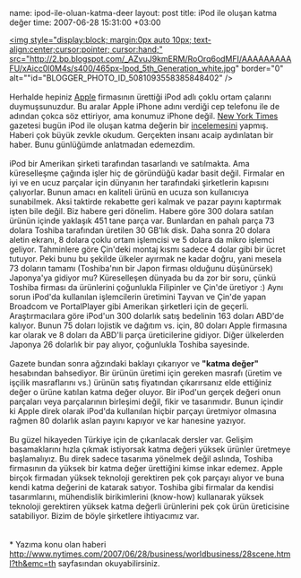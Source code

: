 name: ipod-ile-oluan-katma-deer
layout: post
title: iPod ile oluşan katma değer
time: 2007-06-28 15:31:00 +03:00

<a href="http://2.bp.blogspot.com/_AZvuJ9kmERM/RoOrq6odMFI/AAAAAAAAAFU/xAicc0l0M4s/s1600-h/465px-Ipod_5th_Generation_white.jpg"><img style="display:block; margin:0px auto 10px; text-align:center;cursor:pointer; cursor:hand;" src="http://2.bp.blogspot.com/_AZvuJ9kmERM/RoOrq6odMFI/AAAAAAAAAFU/xAicc0l0M4s/s400/465px-Ipod_5th_Generation_white.jpg" border="0" alt=""id="BLOGGER_PHOTO_ID_5081093558385848402" /></a><br /><br />Herhalde hepiniz <a href="http://en.wikipedia.org/wiki/Apple_Inc.">Apple</a> firmasının ürettiği iPod adlı çoklu ortam çalarını duymuşsunuzdur. Bu aralar Apple iPhone adını verdiği cep telefonu ile de adından çokca söz ettiriyor, ama konumuz iPhone değil. <a href="http://www.nytimes.com/">New York Times</a> gazetesi bugün iPod ile oluşan katma değerin bir <a href="http://www.nytimes.com/2007/06/28/business/worldbusiness/28scene.html?th&emc=th">incelemesini</a> yapmış. Haberi çok büyük zevkle okudum. Gerçekten insanı acaip aydınlatan bir haber. Bunu günlüğümde anlatmadan edemezdim.<br /><br />iPod bir Amerikan şirketi tarafından tasarlandı ve satılmakta. Ama küreselleşme çağında işler hiç de göründüğü kadar basit değil. Firmalar en iyi ve en ucuz parçalar için dünyanın her tarafındaki şirketlerin kapısını çalıyorlar. Bunun amacı en kaliteli ürünü en ucuza son kullanıcıya sunabilmek. Aksi taktirde rekabette geri kalmak ve pazar payını kaptırmak işten bile değil. Biz habere geri dönelim. Habere göre 300 dolara satılan ürünün içinde yaklaşık 451 tane parça var. Bunlardan en pahalı parça 73 dolara Toshiba tarafından üretilen 30 GB'lık disk. Daha sonra 20 dolara aletin ekranı, 8 dolara çoklu ortam işlemcisi ve 5 dolara da mikro işlemci geliyor. Tahminlere göre Çin'deki montaj kısmı sadece 4 dolar gibi bir ücret tutuyor. Peki bunu bu şekilde ülkeler ayırmak ne kadar doğru, yani mesela 73 doların tamamı (Toshiba'nın bir Japon firması olduğunu düşünürsek) Japonya'ya gidiyor mu? Küreselleşen dünyada bu da zor bir soru, çünkü Toshiba firması da ürünlerini çoğunlukla Filipinler ve Çin'de üretiyor :) Aynı sorun iPod'da kullanılan işlemcilerin üretimini Tayvan ve Çin'de yapan Broadcom ve PortalPlayer gibi Amerikan şirketleri için de geçerli. Araştırmacılara göre iPod'un 300 dolarlık satış bedelinin 163 doları ABD'de kalıyor. Bunun 75 doları lojistik ve dağıtım vs. için, 80 doları Apple firmasına kar olarak ve 8 doları da ABD'li parça üreticilerine gidiyor. Diğer ülkelerden Japonya 26 dolarlık bir pay alıyor, çoğunlukla Toshiba sayesinde. <br /><br />Gazete bundan sonra ağzındaki baklayı çıkarıyor ve <span style="font-weight:bold;">"katma değer"</span> hesabından bahsediyor. Bir ürünün üretimi için gereken masrafı (üretim ve işçilik masraflarını vs.) ürünün satış fiyatından çıkarırsanız elde ettiğiniz değer o ürüne katılan katma değer oluyor. Bir iPod'un gerçek değeri onun parçaları veya parçalarının birleşimi değil, fikir ve tasarımıdır. Bunun içindir ki Apple direk olarak iPod'da kullanılan hiçbir parçayı üretmiyor olmasına rağmen 80 dolarlık aslan payını kapıyor ve kar hanesine yazıyor.<br /><br />Bu güzel hikayeden Türkiye için de çıkarılacak dersler var. Gelişim basamaklarını hızla çıkmak istiyorsak katma değeri yüksek ürünler üretmeye başlamalıyız. Bu direk sadece tasarıma yönelmek değil aslında, Toshiba firmasının da yüksek bir katma değer ürettiğini kimse inkar edemez. Apple birçok firmadan yüksek teknoloji gerektiren pek çok parçayı alıyor ve buna kendi katma değerini de katarak satıyor. Toshiba gibi firmalar da kendisi tasarımlarını, mühendislik birikimlerini (know-how) kullanarak yüksek teknoloji gerektiren yüksek katma değerli ürünlerini pek çok ürün üreticisine satabiliyor. Bizim de böyle şirketlere ihtiyacımız var.<br /><br /><br />* Yazıma konu olan haberi <a href="http://www.nytimes.com/2007/06/28/business/worldbusiness/28scene.html?th&emc=th">http://www.nytimes.com/2007/06/28/business/worldbusiness/28scene.html?th&emc=th</a> sayfasından okuyabilirsiniz.
